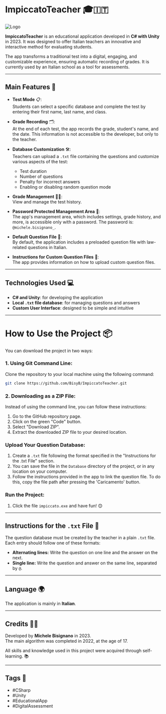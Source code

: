 # ImpiccatoTeacher 🎓🇮🇹

![Logo](logo.ico)
  
**ImpiccatoTeacher** is an educational application developed in **C# with Unity** in 2023. It was designed to offer Italian teachers an innovative and interactive method for evaluating students.  

The app transforms a traditional test into a digital, engaging, and customizable experience, ensuring automatic recording of grades. It is currently used by an Italian school as a tool for assessments.

---

## Main Features 🚀  
- **Test Mode** 📋:  
  Students can select a specific database and complete the test by entering their first name, last name, and class.  

- **Grade Recording** 🗂️:  
  At the end of each test, the app records the grade, student's name, and the date. This information is not accessible to the developer, but only to the teacher.  

- **Database Customization** 🛠️:  
  Teachers can upload a `.txt` file containing the questions and customize various aspects of the test:  
  - Test duration 
  - Number of questions 
  - Penalty for incorrect answers  
  - Enabling or disabling random question mode   

- **Grade Management** 🧑‍🏫:  
  View and manage the test history.

- **Password Protected Management Area** 🔐:  
  The app's management area, which includes settings, grade history, and more, is accessible only with a password. The password is: `@michele.bisignano_`.

- **Default Question File** 📄:  
  By default, the application includes a preloaded question file with law-related questions in Italian.

- **Instructions for Custom Question Files** 📂:  
  The app provides information on how to upload custom question files.

---

## Technologies Used 💻  
- **C# and Unity**: for developing the application  
- **Local `.txt` file database**: for managing questions and answers  
- **Custom User Interface**: designed to be simple and intuitive  

---

# How to Use the Project 📦

You can download the project in two ways:

### 1. Using Git Command Line:
Clone the repository to your local machine using the following command:
```bash
git clone https://github.com/BisyB/ImpiccatoTeacher.git
```

### 2. Downloading as a ZIP File:
Instead of using the command line, you can follow these instructions:
1. Go to the GitHub repository page.
2. Click on the green "Code" button.
3. Select "Download ZIP".
4. Extract the downloaded ZIP file to your desired location.

### Upload Your Question Database:
1. Create a `.txt` file following the format specified in the "Instructions for the .txt File" section.
2. You can save the file in the `Database` directory of the project, or in any location on your computer.
3. Follow the instructions provided in the app to link the question file. To do this, copy the file path after pressing the 'Caricamento' button.

### Run the Project:
1. Click the file `impiccato.exe` and have fun! 😊
---

## Instructions for the `.txt` File 📝  
The question database must be created by the teacher in a plain `.txt` file. Each entry should follow one of these formats:
- **Alternating lines:** Write the question on one line and the answer on the next.  
- **Single line:** Write the question and answer on the same line, separated by `@`.  

---

## Language 🌍  
The application is mainly in **Italian**.  

---

## Credits 👨‍💻  
Developed by **Michele Bisignano** in 2023.  
The main algorithm was completed in 2022, at the age of 17.

All skills and knowledge used in this project were acquired through self-learning. 📚  

---

## Tags 📌
- #CSharp
- #Unity
- #EducationalApp
- #DigitalAssessment
